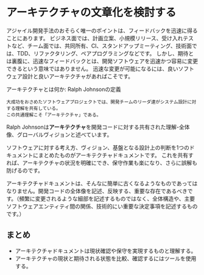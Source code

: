 # アーキテクチャの文章化を検討する

アジャイル開発手法のおそらく唯一のポイントは、フィードバックを迅速に得ることにあります。
ビジネス面では、計画立案、小規模リリース、受け入れテストなど、チーム面では、共同所有、CI、スタンドアップミーティング、技術面では、TDD、リファクタリング、ペアプログラミングなどです。
しかし、期待とは裏腹に、迅速なフィードバックとは、開発ソフトウェアを迅速かつ容易に変更できるという意味ではありません。
迅速な変更が可能になるには、良いソフトウェア設計と良いアーキテクチャがあればこそです。

アーキテクチャとは何か: Ralph Johnsonの定義
```
大成功をおさめたソフトウェアプロジェクトでは、開発チームのリーダ達がシステム設計に対する理解を共有している。
この共通理解こそ「アーキテクチャ」である。
```

Ralph Johnsonは**アーキテクチャ**を開発コードに対する共有された理解-全体像、グローバルヴィジョンと述べています。

ソフトウェアに対する考え方、ヴィジョン、基盤となる設計上の判断を1つのドキュメントにまとめたものがアーキテクチャドキュメントです。
これを共有すれば、アーキテクチャの状況を明確にでき、保守作業も楽になり、さらに誤解も防げるのです。

アーキテクチャドキュメントは、そんなに簡単に古くなるようなものであってはなりません。開発コードの全体像を記述、反映する、重要な存在であるべきです。（頻繁に変更されるような細部を記述するものではなく、全体構造や、主要ソフトウェアエンティティ間の関係、技術的にい重要な決定事項を記述するものです。）

## まとめ
- アーキテクチャドキュメントは現状確認や保守を実現するものと理解する。
- アーキテクチャの現状と期待される状態を比較、確認するにはツールを使用する。